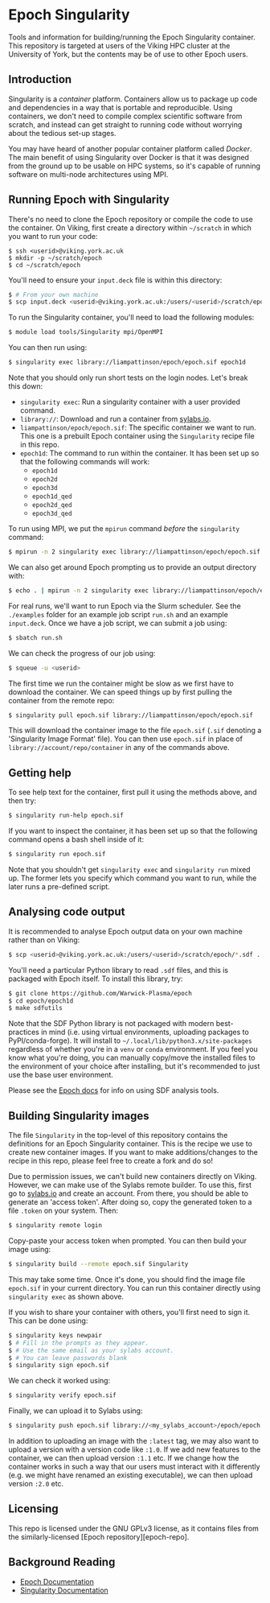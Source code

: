 # Epoch Singularity

Tools and information for building/running the Epoch Singularity container. This
repository is targeted at users of the Viking HPC cluster at the University of York,
but the contents may be of use to other Epoch users.

## Introduction

Singularity is a _container_ platform. Containers allow us to package up code and
dependencies in a way that is portable and reproducible. Using containers, we don't
need to compile complex scientific software from scratch, and instead can get
straight to running code without worrying about the tedious set-up stages.

You may have heard of another popular container platform called _Docker_. The main
benefit of using Singularity over Docker is that it was designed from the ground up to
be usable on HPC systems, so it's capable of running software on multi-node
architectures using MPI.

## Running Epoch with Singularity

There's no need to clone the Epoch repository or compile the code to use the
container. On Viking, first create a directory within `~/scratch` in which you
want to run your code:

```
$ ssh <userid>@viking.york.ac.uk
$ mkdir -p ~/scratch/epoch
$ cd ~/scratch/epoch
```

You'll need to ensure your `input.deck` file is within this directory:

```bash
$ # From your own machine
$ scp input.deck <userid>@viking.york.ac.uk:/users/<userid>/scratch/epoch
```

To run the Singularity container, you'll need to load the following modules:

```bash
$ module load tools/Singularity mpi/OpenMPI
```

You can then run using:

```bash
$ singularity exec library://liampattinson/epoch/epoch.sif epoch1d
```

Note that you should only run short tests on the login nodes. Let's break this down:

- `singularity exec`: Run a singularity container with a user provided command.
- `library://`: Download and run a container from [sylabs.io][sylabs].
- `liampattinson/epoch/epoch.sif`: The specific container we want to run. This one
  is a prebuilt Epoch container using the `Singularity` recipe file in this repo.
- `epoch1d`: The command to run within the container. It has been set up so that the
  following commands will work:
    - `epoch1d`
    - `epoch2d`
    - `epoch3d`
    - `epoch1d_qed`
    - `epoch2d_qed`
    - `epoch3d_qed`

To run using MPI, we put the `mpirun` command _before_ the `singularity` command:

```bash
$ mpirun -n 2 singularity exec library://liampattinson/epoch/epoch.sif epoch1d
```

We can also get around Epoch prompting us to provide an output directory with:

```bash
$ echo . | mpirun -n 2 singularity exec library://liampattinson/epoch/epoch.sif epoch1d
```

For real runs, we'll want to run Epoch via the Slurm scheduler. See the `./examples`
folder for an example job script `run.sh` and an example `input.deck`. Once we have a
job script, we can submit a job using:

```bash
$ sbatch run.sh
```

We can check the progress of our job using:

```bash
$ squeue -u <userid>
```

The first time we run the container might be slow as we first have to download the
container. We can speed things up by first pulling the container from the remote
repo:

```bash
$ singularity pull epoch.sif library://liampattinson/epoch/epoch.sif
```

This will download the container image to the file `epoch.sif` (`.sif` denoting a
'Singularity Image Format' file). You can then use `epoch.sif` in place of
`library://account/repo/container` in any of the commands above.

## Getting help

To see help text for the container, first pull it using the methods above, and then
try:

```bash
$ singularity run-help epoch.sif
```

If you want to inspect the container, it has been set up so that the following
command opens a bash shell inside of it:

```bash
$ singularity run epoch.sif
```

Note that you shouldn't get `singularity exec` and `singularity run` mixed up. The
former lets you specify which command you want to run, while the later runs a
pre-defined script.

## Analysing code output

It is recommended to analyse Epoch output data on your own machine rather than on
Viking:

```bash
$ scp <userid>@viking.york.ac.uk:/users/<userid>/scratch/epoch/*.sdf .
```

You'll need a particular Python library to read `.sdf` files, and this is packaged with
Epoch itself. To install this library, try:

```bash
$ git clone https://github.com/Warwick-Plasma/epoch
$ cd epoch/epoch1d
$ make sdfutils
```

Note that the SDF Python library is not packaged with modern best-practices in mind
(i.e. using virtual environments, uploading packages to PyPI/conda-forge). It will
install to `~/.local/lib/python3.x/site-packages` regardless of whether you're in a
`venv` or `conda` environment. If you feel you know what you're doing, you can manually
copy/move the installed files to the environment of your choice after installing, but
it's recommended to just use the base user environment.

Please see the [Epoch docs][epoch] for info on using SDF analysis tools.

## Building Singularity images

The file `Singularity` in the top-level of this repository contains the definitions
for an Epoch Singularity container. This is the recipe we use to create new container
images. If you want to make additions/changes to the recipe in this repo, please feel
free to create a fork and do so!

Due to permission issues, we can't build new containers directly on Viking. However,
we can make use of the Sylabs remote builder. To use this, first go to
[sylabs.io][sylabs] and create an account. From there, you should be able to generate
an 'access token'. After doing so, copy the generated token to a file `.token` on
your system. Then:

```bash
$ singularity remote login
```

Copy-paste your access token when prompted. You can then build your image using:

```bash
$ singularity build --remote epoch.sif Singularity
```

This may take some time. Once it's done, you should find the image file `epoch.sif`
in your current directory. You can run this container directly using `singularity exec`
as shown above.

If you wish to share your container with others, you'll first need to sign it. This can
be done using:

```bash
$ singularity keys newpair
$ # Fill in the prompts as they appear.
$ # Use the same email as your sylabs account.
$ # You can leave passwords blank
$ singularity sign epoch.sif
```

We can check it worked using:

```bash
$ singularity verify epoch.sif
```

Finally, we can upload it to Sylabs using:

```bash
$ singularity push epoch.sif library://<my_sylabs_account>/epoch/epoch.sif:latest
```

In addition to uploading an image with the `:latest` tag, we may also want to upload a
version with a version code like `:1.0`. If we add new features to the container, we
can then upload version `:1.1` etc. If we change how the container works in such a way
that our users must interact with it differently (e.g. we might have renamed an existing
executable), we can then upload version `:2.0` etc.

## Licensing

This repo is licensed under the GNU GPLv3 license, as it contains files from the
similarly-licensed [Epoch repository][epoch-repo].

## Background Reading

- [Epoch Documentation][epoch]
- [Singularity Documentation][singularity]

[epoch]: https://epochpic.github.io/
[epoch_repo]: https://github.com/Warwick-Plasma/epoch
[singularity]: https://docs.sylabs.io/guides/3.11/user-guide/
[sylabs]: https://sylabs.io
